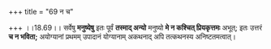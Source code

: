 +++
title = "69 न च"

+++
।।18.69।। सर्वेषु **मनुष्येषु** इतः पूर्वं **तस्माद् अन्यो** मनुष्यो **मे
न कश्चित् प्रियकृत्तमः** अभूत्; इतः उत्तरं **च न भविता;** अयोग्यानां
प्रथमम् उपादानं योग्यानाम् अकथनाद् अपि तत्कथनस्य अनिष्टतमत्वात्।

